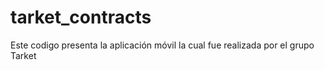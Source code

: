 # tarket_contracts

Este codigo presenta la aplicación móvil la cual fue realizada por el grupo Tarket
